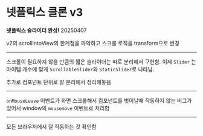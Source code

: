 # 넷플릭스 클론 v3

**넷플릭스 슬라이더 완성!**
20250407

v2의 scrollIntoView의 한계점을 파악하고
스크롤 로직을 transform으로 변경

---

스크롤이 필요하지 않을 만큼의 짧은 슬라이더는 따로 분리해서 구현함.
이제 `Slider` 는 아이템 개수에 맞게 `ScrollableSlider`와 `StaticSlider`로 나타남.

추가로 컴포넌트 단위로 잘 분리해서 정리해놓음

---

`onMouseLeave` 이벤트가 화면 스크롤해서 컴포넌트를 벗어날때 작동하지 않는 버그가 있어서
window의 `mousemove` 이벤트로 처리함

---

모든 브라우저에서 잘 작동하는 것 확인함
